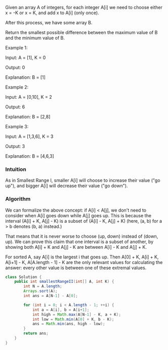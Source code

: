 Given an array A of integers, for each integer A[i] we need to choose either x = -K or x = K, and add x to A[i] (only once).

After this process, we have some array B.

Return the smallest possible difference between the maximum value of B and the minimum value of B.

 

Example 1:

Input: A = [1], K = 0

Output: 0

Explanation: B = [1]

Example 2:

Input: A = [0,10], K = 2

Output: 6

Explanation: B = [2,8]

Example 3:

Input: A = [1,3,6], K = 3

Output: 3

Explanation: B = [4,6,3]
 

### Intuition

As in Smallest Range I, smaller A[i] will choose to increase their value ("go up"), and bigger A[i] will decrease their value ("go down").

### Algorithm

We can formalize the above concept: if A[i] < A[j], we don't need to consider when A[i] goes down while A[j] goes up. This is because the interval (A[i] + K, A[j] - K) is a subset of (A[i] - K, A[j] + K) (here, (a, b) for a > b denotes (b, a) instead.)

That means that it is never worse to choose (up, down) instead of (down, up). We can prove this claim that one interval is a subset of another, by showing both A[i] + K and A[j] - K are between A[i] - K and A[j] + K.

For sorted A, say A[i] is the largest i that goes up. Then A[0] + K, A[i] + K, A[i+1] - K, A[A.length - 1] - K are the only relevant values for calculating the answer: every other value is between one of these extremal values.

```java
class Solution {
    public int smallestRangeII(int[] A, int K) {
        int N = A.length;
        Arrays.sort(A);
        int ans = A[N-1] - A[0];

        for (int i = 0; i < A.length - 1; ++i) {
            int a = A[i], b = A[i+1];
            int high = Math.max(A[N-1] - K, a + K);
            int low = Math.min(A[0] + K, b - K);
            ans = Math.min(ans, high - low);
        }
        return ans;
    }
} 
```
